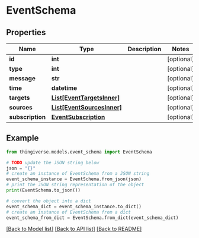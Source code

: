 # EventSchema


## Properties

Name | Type | Description | Notes
------------ | ------------- | ------------- | -------------
**id** | **int** |  | [optional] 
**type** | **int** |  | [optional] 
**message** | **str** |  | [optional] 
**time** | **datetime** |  | [optional] 
**targets** | [**List[EventTargetsInner]**](EventTargetsInner.md) |  | [optional] 
**sources** | [**List[EventSourcesInner]**](EventSourcesInner.md) |  | [optional] 
**subscription** | [**EventSubscription**](EventSubscription.md) |  | [optional] 

## Example

```python
from thingiverse.models.event_schema import EventSchema

# TODO update the JSON string below
json = "{}"
# create an instance of EventSchema from a JSON string
event_schema_instance = EventSchema.from_json(json)
# print the JSON string representation of the object
print(EventSchema.to_json())

# convert the object into a dict
event_schema_dict = event_schema_instance.to_dict()
# create an instance of EventSchema from a dict
event_schema_from_dict = EventSchema.from_dict(event_schema_dict)
```
[[Back to Model list]](../README.md#documentation-for-models) [[Back to API list]](../README.md#documentation-for-api-endpoints) [[Back to README]](../README.md)


